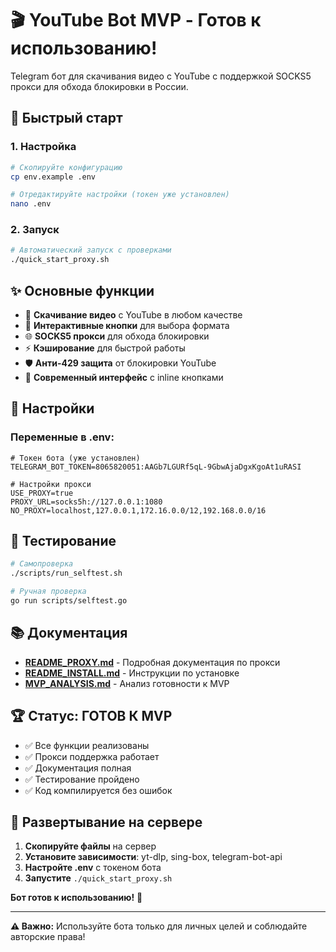# 🎬 YouTube Bot MVP - Готов к использованию!

Telegram бот для скачивания видео с YouTube с поддержкой SOCKS5 прокси для обхода блокировки в России.

## 🚀 Быстрый старт

### 1. Настройка
```bash
# Скопируйте конфигурацию
cp env.example .env

# Отредактируйте настройки (токен уже установлен)
nano .env
```

### 2. Запуск
```bash
# Автоматический запуск с проверками
./quick_start_proxy.sh
```

## ✨ Основные функции

- 🎥 **Скачивание видео** с YouTube в любом качестве
- 🔘 **Интерактивные кнопки** для выбора формата
- 🌐 **SOCKS5 прокси** для обхода блокировки
- ⚡ **Кэширование** для быстрой работы
- 🛡️ **Анти-429 защита** от блокировки YouTube
- 📱 **Современный интерфейс** с inline кнопками

## 🔧 Настройки

### Переменные в .env:
```env
# Токен бота (уже установлен)
TELEGRAM_BOT_TOKEN=8065820051:AAGb7LGURf5qL-9GbwAjaDgxKgoAt1uRASI

# Настройки прокси
USE_PROXY=true
PROXY_URL=socks5h://127.0.0.1:1080
NO_PROXY=localhost,127.0.0.1,172.16.0.0/12,192.168.0.0/16
```

## 🧪 Тестирование

```bash
# Самопроверка
./scripts/run_selftest.sh

# Ручная проверка
go run scripts/selftest.go
```

## 📚 Документация

- **[README_PROXY.md](README_PROXY.md)** - Подробная документация по прокси
- **[README_INSTALL.md](README_INSTALL.md)** - Инструкции по установке
- **[MVP_ANALYSIS.md](MVP_ANALYSIS.md)** - Анализ готовности к MVP

## 🏆 Статус: ГОТОВ К MVP

- ✅ Все функции реализованы
- ✅ Прокси поддержка работает
- ✅ Документация полная
- ✅ Тестирование пройдено
- ✅ Код компилируется без ошибок

## 🚀 Развертывание на сервере

1. **Скопируйте файлы** на сервер
2. **Установите зависимости**: yt-dlp, sing-box, telegram-bot-api
3. **Настройте .env** с токеном бота
4. **Запустите** `./quick_start_proxy.sh`

**Бот готов к использованию!** 🎉

---

**⚠️ Важно:** Используйте бота только для личных целей и соблюдайте авторские права!

